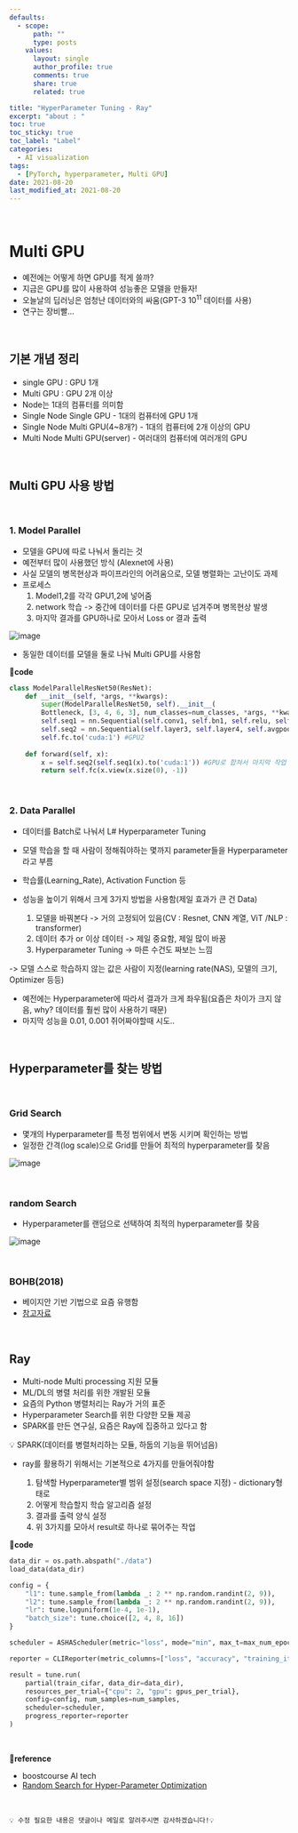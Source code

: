```yaml
---
defaults:
  - scope:
      path: ""
      type: posts
    values:
      layout: single
      author_profile: true
      comments: true
      share: true
      related: true

title: "HyperParameter Tuning - Ray"
excerpt: "about : "
toc: true
toc_sticky: true
toc_label: "Label"
categories:
  - AI visualization
tags:
  - [PyTorch, hyperparameter, Multi GPU]
date: 2021-08-20
last_modified_at: 2021-08-20
---
```


<br>  

# Multi GPU

- 예전에는 어떻게 하면 GPU를 적게 쓸까?
- 지금은 GPU를 많이 사용하여 성능좋은 모델을 만들자!
- 오늘날의 딥러닝은 엄청난 데이터와의 싸움(GPT-3 $10^11$ 데이터를 사용)
- 연구는 장비빨...

<br>

## 기본 개념 정리 

- single GPU : GPU 1개
- Multi GPU : GPU 2개 이상
- Node는 1대의 컴퓨터를 의미함
- Single Node Single GPU - 1대의 컴퓨터에 GPU 1개
- Single Node Multi GPU(4~8개?) - 1대의 컴퓨터에 2개 이상의 GPU
- Multi Node Multi GPU(server) - 여러대의 컴퓨터에 여러개의 GPU

<br>

## Multi GPU 사용 방법

<br>

### 1. Model Parallel

- 모델을 GPU에 따로 나눠서 돌리는 것
- 예전부터 많이 사용했던 방식 (Alexnet에 사용)
- 사실 모델의 병목현상과 파이프라인의 어려움으로, 모델 병렬화는 고난이도 과제
- 프로세스
    1. Model1,2를 각각 GPU1,2에 넣어줌
    2. network 학습 -> 중간에 데이터를 다른 GPU로 넘겨주며 병목현상 발생
    3. 마지막 결과를 GPU하나로 모아서 Loss or 결과 출력

![image](https://user-images.githubusercontent.com/77658029/130342072-623f3f65-e429-4b22-80fb-4ca2adfc03ad.png)

- 동일한 데이터를 모델을 둘로 나눠 Multi GPU를 사용함

**📰code**
```python
class ModelParallelResNet50(ResNet):
    def __init__(self, *args, **kwargs):
        super(ModelParallelResNet50, self).__init__(
        Bottleneck, [3, 4, 6, 3], num_classes=num_classes, *args, **kwargs)
        self.seq1 = nn.Sequential(self.conv1, self.bn1, self.relu, self.maxpool, self.layer1, self.layer2).to('cuda:0')# GPU1
        self.seq2 = nn.Sequential(self.layer3, self.layer4, self.avgpool).to('cuda:1') #GPU2
        self.fc.to('cuda:1') #GPU2
        
    def forward(self, x):
        x = self.seq2(self.seq1(x).to('cuda:1')) #GPU로 합쳐서 마지막 작업 진행
        return self.fc(x.view(x.size(0), -1))
```

<br>

### 2. Data Parallel

- 데이터를 Batch로 나눠서 L# Hyperparameter Tuning

- 모델 학습을 할 때 사람이 정해줘야하는 몇까지 parameter들을 Hyperparameter라고 부름
- 학습률(Learning_Rate), Activation Function 등
- 성능을 높이기 위해서 크게 3가지 방법을 사용함(제일 효과가 큰 건 Data)

    1. 모델을 바꿔본다 -> 거의 고정되어 있음(CV : Resnet, CNN 계열, ViT /NLP : transformer)
    2. 데이터 추가 or 이상 데이터 -> 제일 중요함, 제일 많이 바꿈
    3. Hyperparameter Tuning -> 마른 수건도 짜보는 느낌

-> 모델 스스로 학습하지 않는 값은 사람이 지정(learning rate(NAS), 모델의 크기, Optimizer 등등)
- 예전에는 Hyperparameter에 따라서 결과가 크게 좌우됨(요즘은 차이가 크지 않음, why? 데이터를 훨씬 많이 사용하기 때문)
- 마지막 성능을 0.01, 0.001 쥐어짜야할때 시도..

<br>

## Hyperparameter를 찾는 방법

<br>

### Grid Search

- 몇개의 Hyperparameter를 특정 범위에서 변동 시키며 확인하는 방법
- 일정한 간격(log scale)으로 Grid를 만들어 최적의 hyperparameter를 찾음

![image](https://user-images.githubusercontent.com/77658029/130343528-a65de0dc-d8fa-4b6e-b665-034e9182325a.png)

<br>

### random Search

- Hyperparameter를 랜덤으로 선택하여 최적의 hyperparameter를 찾음

![image](https://user-images.githubusercontent.com/77658029/130343555-82ca4ab9-8278-467e-b679-152666b5340a.png)

<br>

### BOHB(2018)

- 베이지안 기반 기법으로 요즘 유행함
- [참고자료](http://proceedings.mlr.press/v80/falkner18a/falkner18a.pdf)

<br>

## Ray

- Multi-node Multi processing 지원 모듈
- ML/DL의 병렬 처리를 위한 개발된 모듈
- 요즘의 Python 병렬처리는 Ray가 거의 표준
- Hyperparameter Search를 위한 다양한 모듈 제공
- SPARK를 만든 연구실, 요즘은 Ray에 집중하고 있다고 함

💡 SPARK(데이터를 병렬처리하는 모듈, 하둡의 기능을 뛰어넘음) 

- ray를 활용하기 위해서는 기본적으로 4가지를 만들어줘야함

    1. 탐색할 Hyperparameter별 범위 설정(search space 지정) - dictionary형태로
    2. 어떻게 학습할지 학습 알고리즘 설정
    3. 결과를 출력 양식 설정
    4. 위 3가지를 모아서 result로 하나로 묶어주는 작업


**📰code**
```python
data_dir = os.path.abspath("./data")
load_data(data_dir)

config = {
    "l1": tune.sample_from(lambda _: 2 ** np.random.randint(2, 9)),
    "l2": tune.sample_from(lambda _: 2 ** np.random.randint(2, 9)),
    "lr": tune.loguniform(1e-4, 1e-1),
    "batch_size": tune.choice([2, 4, 8, 16])
}

scheduler = ASHAScheduler(metric="loss", mode="min", max_t=max_num_epochs, grace_period=1,reduction_factor=2)

reporter = CLIReporter(metric_columns=["loss", "accuracy", "training_iteration"])

result = tune.run(
    partial(train_cifar, data_dir=data_dir),
    resources_per_trial={"cpu": 2, "gpu": gpus_per_trial},
    config=config, num_samples=num_samples,
    scheduler=scheduler,
    progress_reporter=reporter
)
```

<br>

**📌reference**
- boostcourse AI tech
- [Random Search for Hyper-Parameter Optimization](https://dl.acm.org/doi/pdf/10.5555/2188385.2188395)

<br>

```
💡 수정 필요한 내용은 댓글이나 메일로 알려주시면 감사하겠습니다!💡 
```
